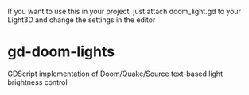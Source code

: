 If you want to use this in your project, just attach doom_light.gd to your Light3D and change the settings in the editor

# gd-doom-lights
GDScript implementation of Doom/Quake/Source text-based light brightness control
